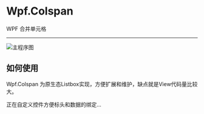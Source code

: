 # Wpf.Colspan
WPF  合并单元格 


------


![主程序图](http://chuantu.xyz/t6/741/1606200152x-1224481926.png)

## 如何使用

 Wpf.Colspan 为原生态Listbox实现，方便扩展和维护，缺点就是View代码量比较大。
 
 
 正在自定义控件方便标头和数据的绑定...
                                        
